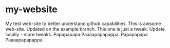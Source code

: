 # my-website
My test web-site to better understand github capabilities.
This is awsome web-site.
Updated on the example branch.
This one is just a tweak.
Update locally - more tweaks.
Papapapapa Paaaapapapappa.
Papapapapa Paaaapapapappa.



